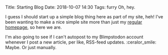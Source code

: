 Title: Starting Blog
Date: 2018-10-07 14:30
Tags: furry
Oh, hey.

I guess I should start up a simple blog thing here as part of my site, heh! I've been wanting to make a nice simple site more than just my <a class="link" href="https://coyotesin.space">regular homepage</a>, so here we are.

I'm also going to see if I can't autopost to my Blimpstodon account whenever I post a new article, per like, RSS-feed updates. :ceralor_smile: Maybe. Or just manually.
